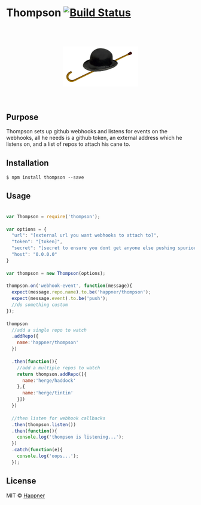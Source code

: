 # Thompson [![Build Status](https://travis-ci.org/happner/thompson.svg?branch=master)](https://travis-ci.org/happner/thompson)

<h1 align="center">
  <br>
  <img width="200" src="media/logo.png">
  <br>
  <br>
</h1>


## Purpose

Thompson sets up github webhooks and listens for events on the webhooks, all he needs is a github token, an external address which he listens on, and a list of repos to attach his cane to.

## Installation

```
$ npm install thompson --save
```

## Usage

```javascript

var Thompson = require('thompson');

var options = {
  "url": "[external url you want webhooks to attach to]",
  "token": "[token]",
  "secret": "[secret to ensure you dont get anyone else pushing spurious events]",
  "host": "0.0.0.0"
}

var thompson = new Thompson(options);

thompson.on('webhook-event', function(message){
  expect(message.repo.name).to.be('happner/thompson');
  expect(message.event).to.be('push');
  //do something custom
});

thompson
  //add a single repo to watch
  .addRepo({
    name:'happner/thompson'
  })

  .then(function(){
    //add a multiple repos to watch
    return thompson.addRepo([{
      name:'herge/haddock'
    },{
      name:'herge/tintin'
    }])
  })

  //then listen for webhook callbacks
  .then(thompson.listen())
  .then(function(){
    console.log('thompson is listening...');
  })
  .catch(function(e){
    console.log('oops...');
  });

```


## License

MIT © [Happner](https://github.com/happner)
